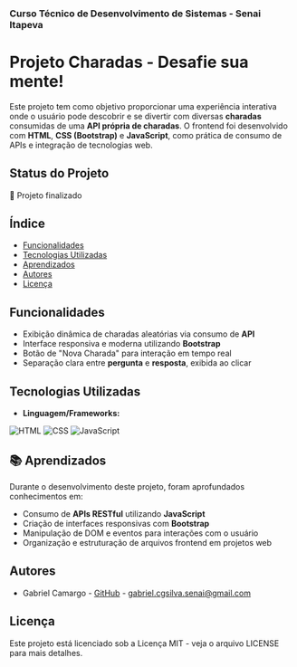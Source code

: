 ### Curso Técnico de Desenvolvimento de Sistemas - Senai Itapeva

# Projeto Charadas - Desafie sua mente!

Este projeto tem como objetivo proporcionar uma experiência interativa onde o usuário pode descobrir e se divertir com diversas **charadas** consumidas de uma **API própria de charadas**. O frontend foi desenvolvido com **HTML**, **CSS (Bootstrap)** e **JavaScript**, como prática de consumo de APIs e integração de tecnologias web.

## Status do Projeto
🚀 Projeto finalizado 

## Índice
- [Funcionalidades](#funcionalidades)
- [Tecnologias Utilizadas](#tecnologias-utilizadas)
- [Aprendizados](#aprendizados)
- [Autores](#autores)
- [Licença](#licença)

## Funcionalidades
- Exibição dinâmica de charadas aleatórias via consumo de **API**
- Interface responsiva e moderna utilizando **Bootstrap**
- Botão de "Nova Charada" para interação em tempo real
- Separação clara entre **pergunta** e **resposta**, exibida ao clicar

## Tecnologias Utilizadas
- **Linguagem/Frameworks:**

![HTML](https://img.shields.io/badge/HTML5-E34F26?style=for-the-badge&logo=html5&logoColor=white)
![CSS](https://img.shields.io/badge/Bootstrap-7952B3?style=for-the-badge&logo=bootstrap&logoColor=white)
![JavaScript](https://img.shields.io/badge/JavaScript-F7DF1E?style=for-the-badge&logo=javascript&logoColor=black)

## 📚 Aprendizados
Durante o desenvolvimento deste projeto, foram aprofundados conhecimentos em:
- Consumo de **APIs RESTful** utilizando **JavaScript**
- Criação de interfaces responsivas com **Bootstrap**
- Manipulação de DOM e eventos para interações com o usuário
- Organização e estruturação de arquivos frontend em projetos web

## Autores
- Gabriel Camargo - [GitHub](https://github.com/gabrielcamargogsilva) - gabriel.cgsilva.senai@gmail.com

## Licença
Este projeto está licenciado sob a Licença MIT - veja o arquivo LICENSE para mais detalhes.
